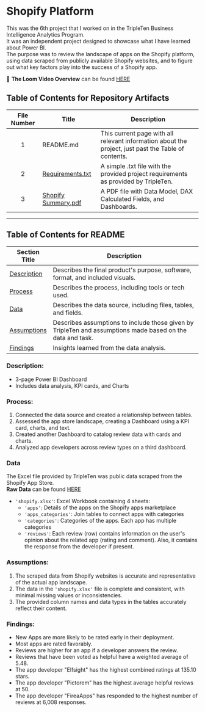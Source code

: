 # Shopify Platform

This was the 6th project that I worked on in the TripleTen Business Intelligence Analytics Program.  
It was an independent project designed to showcase what I have learned about Power BI.  
The purpose was to review the landscape of apps on the Shopify platform, using data scraped from publicly available Shopify websites, and to figure out what key factors play into the success of a Shopify app.  

🎥 **The Loom Video Overview** can be found [HERE](https://www.loom.com/share/88359c245ed3425aa004cd2e5a1be3b3?sid=6c7a8349-16a9-47d6-a641-b0d51febcb10)  


## Table of Contents for Repository Artifacts
| File Number | Title | Description |
| :---------: | ----- | ----------- |
| 1 | README.md | This current page with all relevant information about the project, just past the Table of contents. |
| 2 | [Requirements.txt](https://github.com/Tiffany-Bergett/BI_Analytic_Projects/blob/main/Shopify/Requirements.txt) | A simple .txt file with the provided project requirements as provided by TripleTen. |
| 3 | [Shopify Summary.pdf](https://github.com/Tiffany-Bergett/BI_Analytic_Projects/blob/main/Shopify/Shopify%20Summary.pdf) | A PDF file with Data Model, DAX Calculated Fields, and Dashboards. |

---

## Table of Contents for README
| Section Title | Description |
| ------------- | ----------- |
| [Description](https://github.com/Tiffany-Bergett/BI_Analytic_Projects/tree/main/Shopify#description) | Describes the final product's purpose, software, format, and included visuals. |
| [Process](https://github.com/Tiffany-Bergett/BI_Analytic_Projects/tree/main/Shopify#process) | Describes the process, including tools or tech used. |
| [Data](https://github.com/Tiffany-Bergett/BI_Analytic_Projects/tree/main/Shopify#data) | Describes the data source, including files, tables, and fields. |
| [Assumptions](https://github.com/Tiffany-Bergett/BI_Analytic_Projects/tree/main/Shopify#assumptions) | Describes assumptions to include those given by TripleTen and assumptions made based on the data and task. |
| [Findings](https://github.com/Tiffany-Bergett/BI_Analytic_Projects/tree/main/Shopify#findings) | Insights learned from the data analysis. |

### Description:
- 3-page Power BI Dashboard
- Includes data analysis, KPI cards, and Charts

### Process:
1) Connected the data source and created a relationship between tables.
2) Assessed the app store landscape, creating a Dashboard using a KPI card, charts, and text.  
3) Created another Dashboard to catalog review data with cards and charts.  
4) Analyzed app developers across review types on a third dashboard.  

### Data
The Excel file provided by TripleTen was public data scraped from the Shopify App Store.  
**Raw Data** can be found [HERE](https://docs.google.com/spreadsheets/d/1H-Kw1Li9bvq7rvCDOqgdjawhHeRl8SlU/edit?usp=drive_link&ouid=101031187502320177888&rtpof=true&sd=true)  
- `'shopify.xlsx'`: Excel Workbook containing 4 sheets:
    - `'apps'`: Details of the apps on the Shopify apps marketplace
    - `'apps_categories'`: Join tables to connect apps with categories
    - `'categories'`: Categories of the apps. Each app has multiple categories
    - `'reviews'`: Each review (row) contains information on the user's opinion about the related app (rating and comment). Also, it contains the response from the developer if present.

### Assumptions:
1) The scraped data from Shopify websites is accurate and representative of the actual app landscape.
2) The data in the `'shopify.xlsx'` file is complete and consistent, with minimal missing values or inconsistencies.
3) The provided column names and data types in the tables accurately reflect their content.

### Findings:
- New Apps are more likely to be rated early in their deployment.
- Most apps are rated favorably.
- Reviews are higher for an app if a developer answers the review.
- Reviews that have been voted as helpful have a weighted average of 5.48.
- The app developer "Elfsight" has the highest combined ratings at 135.10 stars.
- The app developer "Pictorem" has the highest average helpful reviews at 50.
- The app developer "FireaApps" has responded to the highest number of reviews at 6,008 responses.
